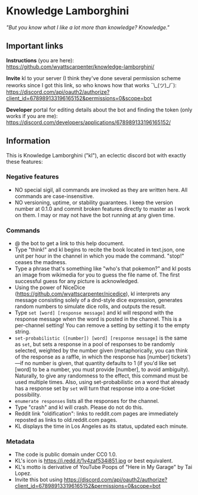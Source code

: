 # Knowledge Lamborghini

_"But you know what I like a lot more than knowledge? Knowledge."_

## Important links

**Instructions** (you are here): https://github.com/wyattscarpenter/knowledge-lamborghini/

**Invite** kl to your server (I think they've done several permission scheme reworks since I got this link, so who knows how that works ¯\\\_(ツ)\_/¯): https://discord.com/api/oauth2/authorize?client_id=678989133196165152&permissions=0&scope=bot

**Developer** portal for editing details about the bot and finding the token (only works if you are me): https://discord.com/developers/applications/678989133196165152/

## Information

This is Knowledge Lamborghini ("kl"), an eclectic discord bot with exactly these features:

### Negative features

* NO special sigil, all commands are invoked as they are written here. All commands are case-insensitive.
* NO versioning, uptime, or stability guarantees. I keep the version number at 0.1.0 and commit broken features directly to master as I work on them. I may or may not have the bot running at any given time.

### Commands
* @ the bot to get a link to this help document.
* Type "think!" and kl begins to recite the book located in text.json, one unit per hour in the channel in which you made the command. "stop!" ceases the madness.
* Type a phrase that's something like "who's that pokemon?" and kl posts an image from wikimedia for you to guess the file name of. The first successful guess for any picture is acknowledged.
* Using the power of NiceDice (https://github.com/wyattscarpenter/nicedice), kl interprets any message consisting solely of a dnd-style dice expression, generates random numbers to simulate dice rolls, and outputs the result.
* Type `set [word] [response message]` and kl will respond with the response message when the word is posted in the channel. This is a per-channel setting! You can remove a setting by setting it to the empty string.
* `set-probabilistic ([number]) [word] [response message]` is the same as `set`, but sets a response in a pool of responses to be randomly selected, weighted by the number given (metaphorically, you can think of the response as a raffle, in which the response has [number] tickets')—if no number is given, that quantity defaults to 1 (if you'd like set [word] to be a number, you must provide [number], to avoid ambiguity). Naturally, to give any randomness to the effect, this command must be used multiple times. Also, using set-probabilistic on a word that already has a response set by `set` will turn that response into a one-ticket possibility.
* `enumerate responses` lists all the responses for the channel.
* Type "crash" and kl will crash. Please do not do this.
* Reddit link "oldification": links to reddit.com pages are immediately reposted as links to old.reddit.com pages.
* KL displays the time in Los Angeles as its status, updated each minute.

### Metadata

* The code is public domain under CC0 1.0.
* KL's icon is https://i.redd.it/1v4zaf534i851.jpg or best equivalent.
* KL's motto is derivative of YouTube Poops of "Here in My Garage" by Tai Lopez.
* Invite this bot using https://discord.com/api/oauth2/authorize?client_id=678989133196165152&permissions=0&scope=bot
